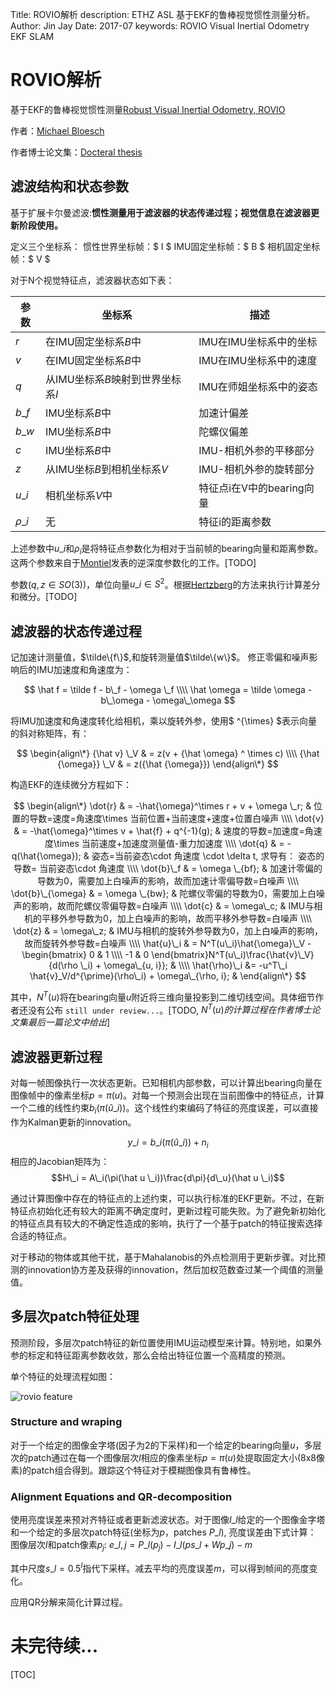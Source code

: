 Title: ROVIO解析
description:  ETHZ ASL 基于EKF的鲁棒视觉惯性测量分析。
Author: Jin Jay
Date:    2017-07
keywords: ROVIO
          Visual Inertial Odometry
          EKF
          SLAM


# ROVIO解析

基于EKF的鲁棒视觉惯性测量[Robust Visual Inertial Odometry, ROVIO](https://github.com/ethz-asl/rovio)

作者：[Michael Bloesch](https://scholar.google.com/citations?user=fn6GhgoAAAAJ)

作者博士论文集：[Docteral thesis](http://e-collection.library.ethz.ch/eserv/eth:50763/eth-50763-02.pdf)



## 滤波结构和状态参数

基于扩展卡尔曼滤波:**惯性测量用于滤波器的状态传递过程；视觉信息在滤波器更新阶段使用。**

定义三个坐标系：
惯性世界坐标帧：$ I $
IMU固定坐标帧：$ B $
相机固定坐标帧：$ V $

对于N个视觉特征点，滤波器状态如下表：

参数 | 坐标系 | 描述
-|-|-
 $r$ | 在IMU固定坐标系$B$中 | IMU在IMU坐标系中的坐标
 $v$ | 在IMU固定坐标系$B$中 |  IMU在IMU坐标系中的速度
 $q$ | 从IMU坐标系$B$映射到世界坐标系$I$ |  IMU在师姐坐标系中的姿态
 $b\_f$ | IMU坐标系$B$中 | 加速计偏差
 $b\_w$ | IMU坐标系$B$中 | 陀螺仪偏差
 $c$ | IMU坐标系$B$中 |  IMU-相机外参的平移部分
 $z$ | 从IMU坐标$B$到相机坐标系$V$ | IMU-相机外参的旋转部分
$u\_i$ | 相机坐标系$V$中 | 特征点i在V中的bearing向量
$\rho\_i$| 无 | 特征i的距离参数

上述参数中$u\_i$和$\rho_i$是将特征点参数化为相对于当前帧的bearing向量和距离参数。这两个参数来自于[Montiel](https://spiral.imperial.ac.uk/bitstream/10044/1/5743/1/inverse-depth-slam.pdf)发表的逆深度参数化的工作。[TODO] 

参数$(q,z\in SO(3))$，单位向量$u\_i \in S^2$。根据[Hertzberg](https://arxiv.org/abs/1107.1119)的方法来执行计算差分和微分。[TODO]

## 滤波器的状态传递过程

记加速计测量值，$\tilde\{f\}$,和旋转测量值$\tilde\{w\}$。
修正零偏和噪声影响后的IMU加速度和角速度为：

$$
\hat f = \tilde f - b\_f - \omega \_f \\\\
\hat \omega = \tilde \omega  - b\_\omega - \omega\_\omega 
$$

将IMU加速度和角速度转化给相机，乘以旋转外参，使用$ ^{\times} $表示向量的斜对称矩阵，有：

$$
\begin{align\*}
{\hat v} \_V & = z(v + {\hat \omega} ^ \times c) \\\\ 
{\hat {\omega}} \_V & = z({\hat {\omega}}) 
\end{align\*}
$$

构造EKF的连续微分方程如下：

$$
\begin{align\*}
\dot{r} & = -\hat{\omega}^\times r + v + \omega \_r; & 位置的导数=速度=角速度\times 当前位置+当前速度+速度+位置白噪声 \\\\
\dot{v} & = -\hat{\omega}^\times v + \hat{f} + q^{-1}(g); & 速度的导数=加速度=角速度\times 当前速度+加速度测量值-重力加速度 \\\\
\dot{q} & = -q(\hat{\omega}); & 姿态=当前姿态\cdot 角速度 \cdot \delta t, 求导有： 姿态的导数= 当前姿态\cdot 角速度 \\\\
\dot{b}\_f & = \omega \_{bf}; & 加速计零偏的导数为0，需要加上白噪声的影响，故而加速计零偏导数=白噪声 \\\\ 
\dot{b}\_{\omega} & = \omega \_{bw}; & 陀螺仪零偏的导数为0，需要加上白噪声的影响，故而陀螺仪零偏导数=白噪声 \\\\ 
\dot{c} & = \omega\_c; & IMU与相机的平移外参导数为0，加上白噪声的影响，故而平移外参导数=白噪声 \\\\
\dot{z} & = \omega\_z; & IMU与相机的旋转外参导数为0，加上白噪声的影响，故而旋转外参导数=白噪声 \\\\
\hat{u}\_i & = N^T(u\_i)\hat{\omega}\_V - \begin{bmatrix} 0 & 1 \\\\ -1 & 0 \end{bmatrix}N^T(u\_i)\frac{\hat{v}\_V}{d(\rho \_i) + \omega\_{u, i}}; & \\\\
\hat{\rho}\_i &= -u^T\_i \hat{v}_V/d^{\prime}(\rho\_i) + \omega\_{\rho, i}; & 
\end{align\*}
$$

其中，$N^T(u)$将在bearing向量$u$附近将三维向量投影到二维切线空间。具体细节作者还没有公布 `still under review...`。[TODO, $N^T(u)的计算过程在作者博士论文集最后一篇论文中给出$]

## 滤波器更新过程

对每一帧图像执行一次状态更新。已知相机内部参数，可以计算出bearing向量在图像帧中的像素坐标$p=\pi (u)$。对每一个预测会出现在当前图像中的特征点，计算一个二维的线性约束$b_i(\pi(\hat u \_i ))$。这个线性约束编码了特征的亮度误差，可以直接作为Kalman更新的innovation。

$$y\_i = b\_i(\pi(\hat u \_i)) + n_i$$
相应的Jacobian矩阵为：
$$H\_i = A\_i(\pi(\hat u \_i))\frac{d\pi}{d\_u}(\hat u \_i)$$

通过计算图像中存在的特征点的上述约束，可以执行标准的EKF更新。不过，在新特征点初始化还有较大的距离不确定度时，更新过程可能失败。为了避免新初始化的特征点具有较大的不确定性造成的影响，执行了一个基于patch的特征搜索选择合适的特征点。

对于移动的物体或其他干扰，基于Mahalanobis的外点检测用于更新步骤。对比预测的innovation协方差及获得的innovation，然后加权范数查过某一个阈值的测量值。

## 多层次patch特征处理
预测阶段，多层次patch特征的新位置使用IMU运动模型来计算。特别地，如果外参的标定和特征距离参数收敛，那么会给出特征位置一个高精度的预测。

单个特征的处理流程如图：

![rovio feature](https://ijinjay.github.io/images/rovio_feature.png)

### Structure and wraping

对于一个给定的图像金字塔(因子为2的下采样)和一个给定的bearing向量$u$，多层次的patch通过在每一个图像层次$l$相应的像素坐标$p=\pi(u)$处提取固定大小(8x8像素)的patch组合得到。跟踪这个特征对于模糊图像具有鲁棒性。

### Alignment Equations and QR-decomposition
使用亮度误差来预对齐特征或者更新滤波状态。对于图像$I\_l$给定的一个图像金字塔和一个给定的多层次patch特征(坐标为$p$，patches $P\_l$), 亮度误差由下式计算：
图像层次$l$和patch像素$p_j$:
$e\_{l,j} = P\_l(p_j) - I\_l(ps\_l + Wp\_j) -m$

其中尺度$s\_l = 0.5^l$指代下采样。减去平均的亮度误差$m$，可以得到帧间的亮度变化。

应用QR分解来简化计算过程。

# 未完待续...

[TOC]































